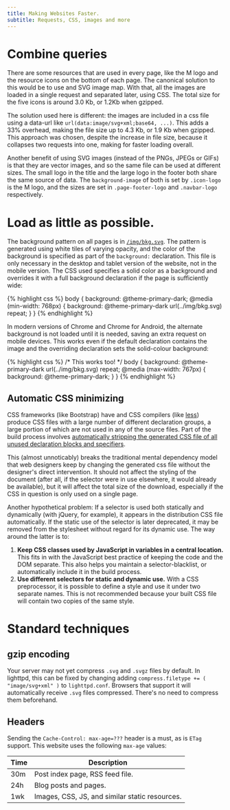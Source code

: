 ```yaml
---
title: Making Websites Faster.
subtitle: Requests, CSS, images and more
---
```


# Combine queries
There are some resources that are used in every page, like the M logo and the resource icons on the bottom of each page. The canonical solution to this would be to use and SVG image map. With that, all the images are loaded in a single request and separated later, using CSS. The total size for the five icons is around 3.0 Kb, or 1.2Kb when gzipped.

The solution used here is different: the images are included in a css file using a data-url like `url(data:image/svg+xml;base64, ...)`. This adds a 33% overhead, making the file size up to 4.3 Kb, or 1.9 Kb when gzipped. This approach was chosen, despite the increase in file size, because it collapses two requests into one, making for faster loading overall.

Another benefit of using SVG images (instead of the PNGs, JPEGs or GIFs) is that they are vector images, and so the same file can be used at different sizes. The small logo in the title and the large logo in the footer both share the same source of data. The `background-image` of both is set by `.icon-logo` is the M logo, and the sizes are set in `.page-footer-logo` and `.navbar-logo` respectively.

# Load as little as possible.

The background pattern on all pages is in [`/img/bkg.svg`](/img/bkg.svg). The pattern is generated using white tiles of varying opacity, and the color of the background is specified as part of the `background:` declaration. This file is only necessary in the desktop and tablet version of the website, not in the mobile version. The CSS used specifies a solid color as a background and overrides it with a full background declaration if the page is sufficiently wide:

{% highlight css %}
body {
	background: @theme-primary-dark;
	@media (min-width: 768px) {
		background: @theme-primary-dark url(../img/bkg.svg) repeat;
	}
}
{% endhighlight %}

In modern versions of Chrome and Chrome for Android, the alternate background is not loaded until it is needed, saving an extra request on mobile devices. This works even if the default declaration contains the image and the overriding declaration sets the solid-colour background:

{% highlight css %}
/* This works too! */
body {
	background: @theme-primary-dark url(../img/bkg.svg) repeat;
	@media (max-width: 767px) {
		background: @theme-primary-dark;
	}
}
{% endhighlight %}

## Automatic CSS minimizing

CSS frameworks (like Bootstrap) have and CSS compilers (like [less](http://lesscss.org/)) produce CSS files with a large number of different declaration groups, a large portion of which are not used in any of the source files. Part of the build process involves [automatically stripping the generated CSS file of all unused declaration blocks and specifiers](/blog/2014/building-with-gulp/).

This (almost unnoticably) breaks the traditional mental dependency model that web designers keep by changing the generated css file without the designer's direct intervention. It should not affect the styling of the document (after all, if the selector were in use elsewhere, it would already be available), but it will affect the total size of the download, especially if the CSS in question is only used on a single page.

Another hypothetical problem: If a selector is used both statically and dynamically (with jQuery, for example), it appears in the distribution CSS file automatically. If the static use of the selector is later deprecated, it may be removed from the stylesheet without regard for its dynamic use. The way around the latter is to:
1. __Keep CSS classes used by JavaScript in variables in a central location.__
   This fits in with the JavaScript best practice of keeping the code and the DOM separate. This also helps you maintain a selector-blacklist, or automatically include it in the build process.
2. __Use different selectors for static and dynamic use.__
   With a CSS preprocessor, it is possible to define a style and use it under two separate names. This is not recommended because your built CSS file will contain two copies of the same style.

# Standard techniques

## gzip encoding

Your server may not yet compress `.svg` and `.svgz` files by default. In lighttpd, this can be fixed by changing adding `compress.filetype += ( "image/svg+xml" )` to `lighttpd.conf`. Browsers that support it will automatically receive `.svg` files compressed. There's no need to compress them beforehand.

## Headers

Sending the `Cache-Control: max-age=???` header is a must, as is `ETag` support. This website uses the following `max-age` values:

| Time | Description |
| ---- | ----------- |
| 30m  | Post index page, RSS feed file. |
| 24h  | Blog posts and pages. |
| 1wk  | Images, CSS, JS, and similar static resources. |
